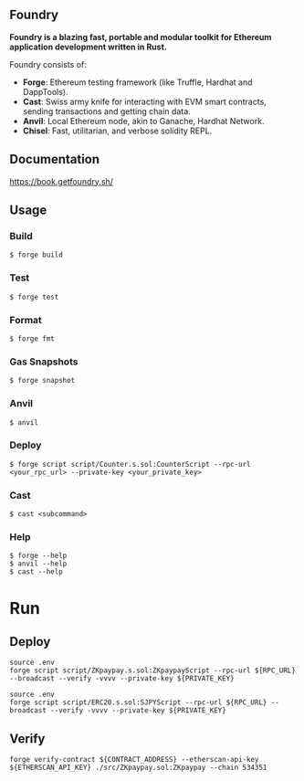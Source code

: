 ## Foundry

**Foundry is a blazing fast, portable and modular toolkit for Ethereum application development written in Rust.**

Foundry consists of:

-   **Forge**: Ethereum testing framework (like Truffle, Hardhat and DappTools).
-   **Cast**: Swiss army knife for interacting with EVM smart contracts, sending transactions and getting chain data.
-   **Anvil**: Local Ethereum node, akin to Ganache, Hardhat Network.
-   **Chisel**: Fast, utilitarian, and verbose solidity REPL.

## Documentation

https://book.getfoundry.sh/

## Usage

### Build

```shell
$ forge build
```

### Test

```shell
$ forge test
```

### Format

```shell
$ forge fmt
```

### Gas Snapshots

```shell
$ forge snapshot
```

### Anvil

```shell
$ anvil
```

### Deploy

```shell
$ forge script script/Counter.s.sol:CounterScript --rpc-url <your_rpc_url> --private-key <your_private_key>
```

### Cast

```shell
$ cast <subcommand>
```

### Help

```shell
$ forge --help
$ anvil --help
$ cast --help
```

# Run

## Deploy
```
source .env
forge script script/ZKpaypay.s.sol:ZKpaypayScript --rpc-url ${RPC_URL} --broadcast --verify -vvvv --private-key ${PRIVATE_KEY}
```

```
source .env
forge script script/ERC20.s.sol:SJPYScript --rpc-url ${RPC_URL} --broadcast --verify -vvvv --private-key ${PRIVATE_KEY}
```

## Verify
```
forge verify-contract ${CONTRACT_ADDRESS} --etherscan-api-key ${ETHERSCAN_API_KEY} ./src/ZKpaypay.sol:ZKpaypay --chain 534351
```